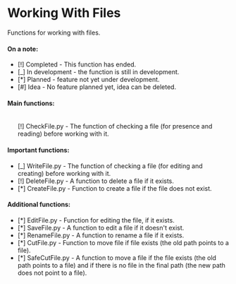 # Working With Files
Functions for working with files.


<h4>On a note:</h4>
<ul>
 <li> [!] Completed - This function has ended.
 <li> [_] In development - the function is still in development.
 <li> [*] Planned - feature not yet under development.
 <li> [#] Idea - No feature planned yet, idea can be deleted.
</ul>


<h4>Main functions:</h4>
<ul>
 <br> [!] CheckFile.py - The function of checking a file (for presence and
reading) before working with it.
</ul>


<h4>Important functions:</h4>
<ul>
 <li> [_] WriteFile.py - The function of checking a file (for editing and creating)
before working with it.
 <li> [!] DeleteFile.py - A function to delete a file if it exists.
 <li> [*] CreateFile.py - Function to create a file if the file does not exist.
</ul>


<h4>Additional functions:</h4>
<ul>
 <li> [*] EditFile.py - Function for editing the file, if it exists.
 <li> [*] SaveFile.py - A function to edit a file if it doesn't exist.
 <li> [*] RenameFile.py - A function to rename a file if it exists.
 <li> [*] CutFile.py - Function to move file if file exists (the old path points to
a file).
 <li> [*] SafeCutFile.py - A function to move a file if the file exists (the old
path points to a file) and if there is no file in the final path (the new
path does not point to a file).
</ul>

